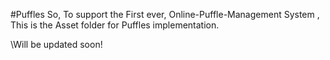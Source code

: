 #Puffles
So, To support the First ever, Online-Puffle-Management System , This is the Asset folder for Puffles implementation.

\Will be updated soon!
